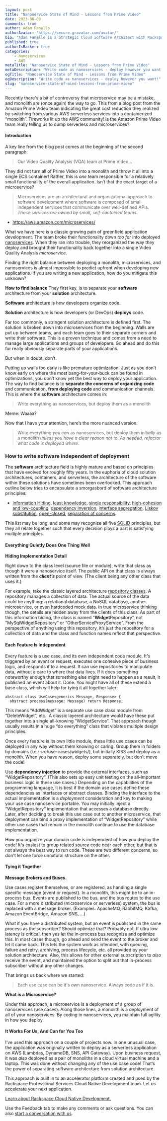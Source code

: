 ```yaml
---
layout: post
title: "Nanoservice State of Mind - Lessons from Prime Video"
date: 2023-06-09
comments: true
author: Adam Fanello
authorAvatar: 'https://secure.gravatar.com/avatar/'
bio: "Adam Fanello is a Strategic Cloud Software Architect with Rackspace Technology"
published: true
authorIsRacker: true
categories:
    - Nanoservices
    - AWS
metaTitle: "Nanoservice State of Mind - Lessons from Prime Video"
metaDescription: "Write code as nanoservices - deploy however you want!"
ogTitle: "Nanoservice State of Mind - Lessons from Prime Video"
ogDescription: "Write code as nanoservices - deploy however you want!"
slug: "nanoservice-state-of-mind-lessons-from-prime-video"
---
```


Recently there's a bit of controversy that microservice may be a mistake, and monolith are (once again) the way to go. This from a blog post from the Amazon Prime Video team indicating the great cost reduction they realized by switching from various AWS serverless services into a containerized “monolith”. Fireworks lit up the AWS community! Is the Amazon Prime Video team really telling us to dump serverless and microservices?

<!--more-->

#### Introduction

A key line from the blog post comes at the beginning of the second paragraph:

> Our Video Quality Analysis (VQA) team at Prime Video…

They did not turn all of Prime Video into a monolith and throw it all into a single ECS container! Rather, this is *one* team responsible for a relatively small functionality of the overall application. Isn’t that the exact target of a microservice?

> Microservices are an architectural and organizational approach to software development where software is composed of small independent services that communicate over well-defined APIs. *These services are owned by small, self-contained teams.*
- https://aws.amazon.com/microservices/
 

What we have here is a classic growing pain of greenfield application development. The team broke their functionality down *too far* into deployed [nanoservices](https://techbeacon.com/app-dev-testing/nanoservices-where-they-fit-where-they-dont). When they ran into trouble, they reorganized the way they deploy and brought their functionality back together into a single Video Quality Analysis *microservice*.

Finding the right balance between deploying a monolith, microservices, and nanoservices is almost impossible to predict upfront when developing new applications. If you are writing a new application, how do you mitigate this unknown?

**How to find balance**
They first key, is to separate your ********software******** architecture from your ********solution******** architecture.

********Software******** architecture is how developers organize code.

********Solution******** architecture is how developers (or DevOps) ******deploys****** code.

Far too commonly, a stringent solution architecture is defined first. The solution is broken down into microservices from the beginning. Walls are put up between teams, and each team goes to their separate corners and write their software. This is a proven technique and comes from a need to manage large applications and groups of developers. Go ahead and do this for really obviously separate parts of your applications.

But when in doubt, don’t.

Putting up walls too early is like premature optimization. Just as you don’t know early on where the most bang-for-your-buck can be found in optimizations, you don’t know yet the best way to deploy your application.
The way to find balance is to **separate the concerns** **of organizing code** and communication, **from deploying code** and communication channels. This is where the ********software******** architecture comes in:

> Write everything as nanoservices, but deploy them as a monolith
> 
Meme: Waaaa?

Now that I have your attention, here’s the more nuanced version:

> Write everything *you can* as nanoservices, but deploy them *initially* as a monolith *unless you have a clear reason not to.*
*As needed, refactor what code is deployed where.*
>
### How to write software independent of deployment
The ********software******** architecture field is highly mature and based on principles that have evolved for roughly fifty years. In the euphoria of cloud solution architectures, containers, and serverless, the architecture of the software within these solutions have sometimes been overlooked. This approach outline below tries to encapsulate a smorgasbord of software architecture principles:

- [Information Hiding](https://en.wikipedia.org/wiki/Information_hiding), [least knowledge](https://en.wikipedia.org/wiki/Law_of_Demeter), [single responsibility](https://blog.cleancoder.com/uncle-bob/2014/05/08/SingleReponsibilityPrinciple.html), [high-cohesion and low-coupling](https://medium.com/clarityhub/low-coupling-high-cohesion-3610e35ac4a6), [dependency inversion](https://deviq.com/principles/dependency-inversion-principle), [interface segregation](https://deviq.com/principles/interface-segregation), [Liskov substitution](https://deviq.com/principles/liskov-substitution-principle), [open-closed](https://deviq.com/principles/open-closed-principle), [separation of concerns](https://en.wikipedia.org/wiki/Separation_of_concerns).

This list may be long, and some may recognize all five [SOLID](https://en.wikipedia.org/wiki/SOLID) principles, but they all relate together such that every decision plays a part is satisfying multiple principles.

#### Everything Quietly Does One Thing Well

**Hiding Implementation Detail**

Right down to the class level (source file or module), write that class as though it were a nanoservice itself. The public API on that class is always written from the *********client’s********* point of view. (The client being any other class that uses it.)

For example, take the classic layered architecture [repository classes](https://deviq.com/design-patterns/repository-pattern/). A repository manages a collection of data. The actual source of the data could be anything: a relational database, a NoSQL database, another microservice, or even hardcoded mock data. In true microservice thinking though, the details are hidden away from the clients of this class. As part of this information hiding, the class is named “******Widget******Repository”, not “MySqlWidgetRepository” or “OtherServiceProxyService”. From the perspective of anything using this repository, it’s just the repository for a collection of data and the class and function names reflect that perspective.

#### Each Feature Is Independent

Every feature is a use case, and its own independent code module. It's triggered by an event or request, executes one cohesive piece of business logic, and responds if to a request. It can use repositories to manipulate data, without a care to where that data lives. If it does something noteworthy enough that something else might need to happen as a result, it published an event about it. Done. You might have all of these extend a base class, which will help for tying it all together later:

```
abstract class UseCase<generics Message, Response> {
  abstract process(message: Message) return Response;
  ```

This means “AddWidget” is a separate use case class module from “DeleteWidget”, etc.. A classic layered architecture would have these put together into a single all-knowing “WidgetService”. That approach though usually results in a huge “do everything” class that violates multiple design principles.

Once every feature is its own little module, these little use cases can be deployed in any way without them knowing or caring. Group them in folders by domains (i.e.: src/use-cases/widgets/), but initially KISS and deploy as a monolith. When you have reason, deploy some separately, but don't move the code!

Use **dependency injection** to provide the external interfaces, such as “WidgetRepository”. (This also sets up easy unit testing on the all-important business logic in these use cases.) Depending on the capabilities of the programming language, it is best if the domain use cases define these dependencies as interfaces or abstract classes. Binding the interface to the actual implementation is a *deployment* consideration and key to making your use case nanoservice portable. You may initially inject a “WidgetRepository” implementation that accesses a database directly. Later, after deciding to break this use case out to another microservice, that deployment can bind a proxy implementation of “WidgetRepository” while other use cases that remain in the monolith continue to use the database implementation.

How you organize your domain code is independent of how you deploy the code! It's easiest to group related *source* code near each other, but that is not always the best way to *run* code. These are two different concerns, so don't let one force unnatural structure on the other.


#### Tying it Together

**Message Brokers and Buses.**

Use cases register themselves, or are registered, as handing a single specific message (event or request). In a monolith, this might be to an in-process bus. Events are published to the bus, and the bus routes to the use case. For a more distributed (microservice or serverless) system, the bus is replaced with a message broker. (Examples: ApacheMQ, RabbitMQ, Kafka, Amazon EventBridge, Amazon SNS, …)

What if you have a distributed system, but an event is published in the same process as the subscriber? Should optimize that? Probably not. If ultra low latency is critical, then yes let the in-process bus recognize and optimize this. In most cases though, go ahead and send the event to the broker and let it came back. This lets the system work as intended, with queuing, failure and retry, archiving, process lifecycle, etc. all provided by your solution architecture. Also, this allows for other external subscription to *also* receive the event, and maintained the option to split out that in-process subscriber without any other changes.

That brings us back where we started:

> Each use case can be it's own nanoservice. Always code as if it is.


**What is a Microservice?**

Under this approach, a microservice is a deployment of a group of nanoservices (use cases). Along those lines, a monolith is a deployment of all of your nanoservices. By coding in nanoservices, you maintain full agility in how you deploy.

#### It Works For Us, And Can for You Too

I’ve used this approach on a couple of projects now. In one unusual case, the application was originally written to deploy as a serverless application on AWS (Lambdas, DynamoDB, SNS, API Gateway). Upon business request, it was *also* deployed as a pair of monoliths in a cloud virtual machine and a laptop. This was done without changing any of the use case code! That’s the power of separating software architecture from solution architecture.

This approach is built in to an accelerator platform created and used by the Rackspace Professional Services Cloud Native Development team. Let us accelerate your next application.










<a class="cta purple" id="cta" href="https://www.rackspace.com/applications/cloud-native">Learn about Rackspace Cloud Native Development.</a>


Use the Feedback tab to make any comments or ask questions. You can also
[start a conversation with us](https://www.rackspace.com/contact).
